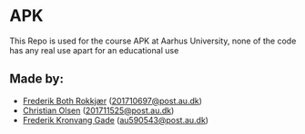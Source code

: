 # APK
This Repo is used for the course APK at Aarhus University, none of the code has any real use apart for an educational use
## Made by:
* [Frederik Both Rokkjær](https://github.com/FredRokk) (201710697@post.au.dk)
* [Christian Olsen](https://github.com/Neebali) (201711525@post.au.dk)
* [Frederik Kronvang Gade](https://github.com/frederikkronvang) (au590543@post.au.dk)
